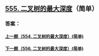 ## [555. 二叉树的最大深度](https://leetcode-cn.com/problems/merge-two-sorted-lists/)（简单）





### 答案：



#### [上一题（554. 二叉树的最大深度）(简单)](https://github.com/sdwwld/leetCode/blob/master/src/main/java/com/wld/java/leetcode/leetCode0554.md)

#### [下一题（556. 二叉树的最大深度）(简单)](https://github.com/sdwwld/leetCode/blob/master/src/main/java/com/wld/java/leetcode/leetCode0556.md)